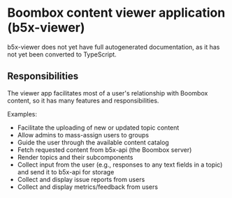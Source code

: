 # Boombox content viewer application (b5x-viewer)

b5x-viewer does not yet have full autogenerated documentation, as it has not yet been converted to TypeScript.

## Responsibilities

The viewer app facilitates most of a user's relationship with Boombox content, so it has many features and responsibilities.

Examples:

- Facilitate the uploading of new or updated topic content
- Allow admins to mass-assign users to groups
- Guide the user through the available content catalog
- Fetch requested content from b5x-api (the Boombox server)
- Render topics and their subcomponents
- Collect input from the user (e.g., responses to any text fields in a topic) and send it to b5x-api for storage
- Collect and display issue reports from users
- Collect and display metrics/feedback from users
